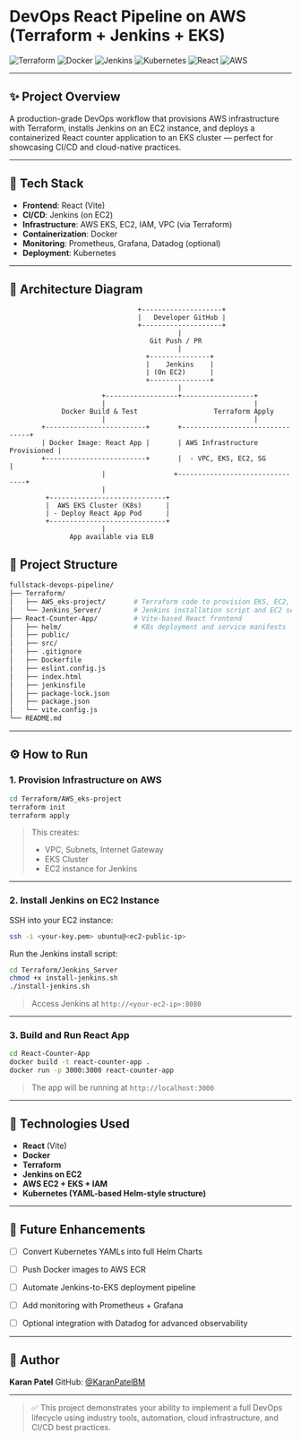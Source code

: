 # DevOps React Pipeline on AWS (Terraform + Jenkins + EKS)

![Terraform](https://img.shields.io/badge/IaC-Terraform-623CE4?logo=terraform&logoColor=white)
![Docker](https://img.shields.io/badge/Container-Docker-2496ED?logo=docker&logoColor=white)
![Jenkins](https://img.shields.io/badge/CI-Jenkins-D24939?logo=jenkins&logoColor=white)
![Kubernetes](https://img.shields.io/badge/Orchestration-Kubernetes-326CE5?logo=kubernetes&logoColor=white)
![React](https://img.shields.io/badge/Frontend-React-61DAFB?logo=react&logoColor=white)
![AWS](https://img.shields.io/badge/Cloud-AWS-FF9900?logo=amazonaws&logoColor=white)

---

## ✨ Project Overview

A production-grade DevOps workflow that provisions AWS infrastructure with Terraform, installs Jenkins on an EC2 instance, and deploys a containerized React counter application to an EKS cluster — perfect for showcasing CI/CD and cloud-native practices.

---

## 🔧 Tech Stack

- **Frontend**: React (Vite)
- **CI/CD**: Jenkins (on EC2)
- **Infrastructure**: AWS EKS, EC2, IAM, VPC (via Terraform)
- **Containerization**: Docker
- **Monitoring**: Prometheus, Grafana, Datadog (optional)
- **Deployment**: Kubernetes

---

## 🛀 Architecture Diagram

```text
                                +--------------------+
                                |   Developer GitHub |
                                +--------------------+
                                          |
                                   Git Push / PR
                                          |
                                  +---------------+
                                  |    Jenkins    |
                                  | (On EC2)      |
                                  +---------------+
                                          |
                       +------------------+------------------+
                       |                                     |
             Docker Build & Test                   Terraform Apply
                       |                                     |
        +-------------------------+       +--------------------------------+
        | Docker Image: React App |       | AWS Infrastructure Provisioned |
        +-------------------------+       |  - VPC, EKS, EC2, SG           |
                       |                 +--------------------------------+
                       |
         +-----------------------------+
         |  AWS EKS Cluster (K8s)      |
         | - Deploy React App Pod      |
         +-----------------------------+
                       |
               App available via ELB
```

## 📁 Project Structure

```bash
fullstack-devops-pipeline/
├── Terraform/
│   ├── AWS_eks-project/       # Terraform code to provision EKS, EC2, IAM, VPC
│   └── Jenkins_Server/        # Jenkins installation script and EC2 setup
├── React-Counter-App/         # Vite-based React frontend
│   ├── helm/                  # K8s deployment and service manifests
│   ├── public/
│   ├── src/
│   ├── .gitignore
│   ├── Dockerfile
│   ├── eslint.config.js
│   ├── index.html
│   ├── jenkinsfile
│   ├── package-lock.json
│   ├── package.json
│   └── vite.config.js
└── README.md
```
---

## ⚙️ How to Run

### 1. Provision Infrastructure on AWS

```bash
cd Terraform/AWS_eks-project
terraform init
terraform apply
```

> This creates:
>
> * VPC, Subnets, Internet Gateway
> * EKS Cluster
> * EC2 instance for Jenkins

---

### 2. Install Jenkins on EC2 Instance

SSH into your EC2 instance:

```bash
ssh -i <your-key.pem> ubuntu@<ec2-public-ip>
```

Run the Jenkins install script:

```bash
cd Terraform/Jenkins_Server
chmod +x install-jenkins.sh
./install-jenkins.sh
```

> Access Jenkins at `http://<your-ec2-ip>:8080`

---

### 3. Build and Run React App

```bash
cd React-Counter-App
docker build -t react-counter-app .
docker run -p 3000:3000 react-counter-app
```

> The app will be running at `http://localhost:3000`

---

## 🔵 Technologies Used

* **React** (Vite)
* **Docker**
* **Terraform**
* **Jenkins on EC2**
* **AWS EC2 + EKS + IAM**
* **Kubernetes (YAML-based Helm-style structure)**

---

## 🔧 Future Enhancements

- [ ] Convert Kubernetes YAMLs into full Helm Charts
- [ ] Push Docker images to AWS ECR
- [ ] Automate Jenkins-to-EKS deployment pipeline
- [ ] Add monitoring with Prometheus + Grafana
- [ ] Optional integration with Datadog for advanced observability


---

## 🚀 Author

**Karan Patel**
GitHub: [@KaranPatelBM](https://github.com/KaranPatelBM)

---

> ✅ This project demonstrates your ability to implement a full DevOps lifecycle using industry tools, automation, cloud infrastructure, and CI/CD best practices.

